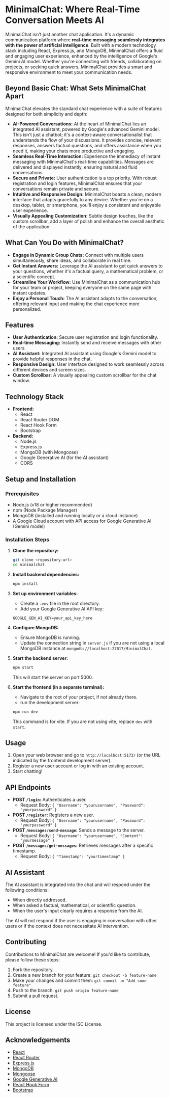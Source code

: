 # MinimalChat: Where Real-Time Conversation Meets AI

MinimalChat isn't just another chat application. It's a dynamic communication platform where **real-time messaging seamlessly integrates with the power of artificial intelligence**. Built with a modern technology stack including React, Express.js, and MongoDB, MinimalChat offers a fluid and engaging user experience, enhanced by the intelligence of Google's Gemini AI model. Whether you're connecting with friends, collaborating on projects, or seeking quick answers, MinimalChat provides a smart and responsive environment to meet your communication needs.

## Beyond Basic Chat: What Sets MinimalChat Apart

MinimalChat elevates the standard chat experience with a suite of features designed for both simplicity and depth:

-   **AI-Powered Conversations:** At the heart of MinimalChat lies an integrated AI assistant, powered by Google's advanced Gemini model. This isn't just a chatbot; it's a context-aware conversationalist that understands the flow of your discussions. It provides concise, relevant responses, answers factual questions, and offers assistance when you need it, making your chats more productive and engaging.
-   **Seamless Real-Time Interaction:** Experience the immediacy of instant messaging with MinimalChat's real-time capabilities. Messages are delivered and displayed instantly, ensuring natural and fluid conversations.
-   **Secure and Private:** User authentication is a top priority. With robust registration and login features, MinimalChat ensures that your conversations remain private and secure.
-   **Intuitive and Responsive Design:** MinimalChat boasts a clean, modern interface that adapts gracefully to any device. Whether you're on a desktop, tablet, or smartphone, you'll enjoy a consistent and enjoyable user experience.
-   **Visually Appealing Customization:** Subtle design touches, like the custom scrollbar, add a layer of polish and enhance the overall aesthetic of the application.

## What Can You Do with MinimalChat?

-   **Engage in Dynamic Group Chats:** Connect with multiple users simultaneously, share ideas, and collaborate in real time.
-   **Get Instant Answers:** Leverage the AI assistant to get quick answers to your questions, whether it's a factual query, a mathematical problem, or a scientific concept.
-   **Streamline Your Workflow:** Use MinimalChat as a communication hub for your team or project, keeping everyone on the same page with instant updates.
-   **Enjoy a Personal Touch:** The AI assistant adapts to the conversation, offering relevant input and making the chat experience more personalized.

## Features

-   **User Authentication:** Secure user registration and login functionality.
-   **Real-time Messaging:** Instantly send and receive messages with other users.
-   **AI Assistant:** Integrated AI assistant using Google's Gemini model to provide helpful responses in the chat.
-   **Responsive Design:** User interface designed to work seamlessly across different devices and screen sizes.
-   **Custom Scrollbar:** A visually appealing custom scrollbar for the chat window.

## Technology Stack

-   **Frontend:**
    -   React
    -   React Router DOM
    -   React Hook Form
    -   Bootstrap
-   **Backend:**
    -   Node.js
    -   Express.js
    -   MongoDB (with Mongoose)
    -   Google Generative AI (for the AI assistant)
    -   CORS

## Setup and Installation

### Prerequisites

-   Node.js (v18 or higher recommended)
-   npm (Node Package Manager)
-   MongoDB (installed and running locally or a cloud instance)
-   A Google Cloud account with API access for Google Generative AI (Gemini model)

### Installation Steps

1. **Clone the repository:**

    ```bash
    git clone <repository-url>
    cd minimalchat
    ```

2. **Install backend dependencies:**

    ```bash
    npm install
    ```

3. **Set up environment variables:**
    -   Create a `.env` file in the root directory.
    -   Add your Google Generative AI API key:

    ```
    GOOGLE_GEN_AI_KEY=your_api_key_here
    ```

4. **Configure MongoDB:**
    -   Ensure MongoDB is running.
    -   Update the connection string in `server.js` if you are not using a local MongoDB instance at `mongodb://localhost:27017/MinimalChat`.

5. **Start the backend server:**

    ```bash
    npm start
    ```

    This will start the server on port 5000.

6. **Start the frontend (in a separate terminal):**
   - Navigate to the root of your project, if not already there.
   - run the development server:
    ```bash
    npm run dev
    ```
    This command is for vite. If you are not using vite, replace `dev` with `start`.

## Usage

1. Open your web browser and go to `http://localhost:5173/` (or the URL indicated by the frontend development server).
2. Register a new user account or log in with an existing account.
3. Start chatting!

## API Endpoints

-   **POST `/login`:** Authenticates a user.
    -   Request Body: `{ "Username": "yourusername", "Password": "yourpassword" }`
-   **POST `/register`:** Registers a new user.
    -   Request Body: `{ "Username": "yourusername", "Password": "yourpassword" }`
-   **POST `/messages/send-message`:** Sends a message to the server.
    -   Request Body: `{ "Username": "yourusername", "Content": "yourmessage" }`
-   **POST `/messages/get-messages`:** Retrieves messages after a specific timestamp.
    -   Request Body: `{ "Timestamp": "yourtimestamp" }`

## AI Assistant

The AI assistant is integrated into the chat and will respond under the following conditions:

-   When directly addressed.
-   When asked a factual, mathematical, or scientific question.
-   When the user's input clearly requires a response from the AI.

The AI will not respond if the user is engaging in conversation with other users or if the context does not necessitate AI intervention.

## Contributing

Contributions to MinimalChat are welcome! If you'd like to contribute, please follow these steps:

1. Fork the repository.
2. Create a new branch for your feature: `git checkout -b feature-name`
3. Make your changes and commit them: `git commit -m "Add some feature"`
4. Push to the branch: `git push origin feature-name`
5. Submit a pull request.

## License

This project is licensed under the ISC License.

## Acknowledgements

-   [React](https://react.dev/)
-   [React Router](https://reactrouter.com/)
-   [Express.js](https://expressjs.com/)
-   [MongoDB](https://www.mongodb.com/)
-   [Mongoose](https://mongoosejs.com/)
-   [Google Generative AI](https://cloud.google.com/vertex-ai/docs/generative-ai/learn/overview)
-   [React Hook Form](https://react-hook-form.com/)
-   [Bootstrap](https://getbootstrap.com/)
